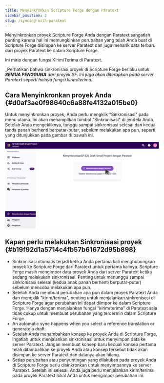 ```yaml
---
title: Menyinkronkan Scripture Forge dengan Paratext
sidebar_position: 2
slug: /syncing-with-paratext
---
```


Menyinkronkan proyek Scripture Forge Anda dengan Paratext sangatlah penting karena hal ini memungkinkan perubahan yang telah Anda buat di Scripture Forge disimpan ke server Paratext dan juga menarik data terbaru dari proyek Paratext ke dalam Scripture Forge.

Ini mirip dengan fungsi Kirim/Terima di Paratext.

_Perhatikan bahwa sinkronisasi proyek di Scripture Forge berlaku untuk _**SEMUA PENGGUNA**_ _dari proyek SF. Ini juga akan diterapkan pada server Paratext seperti halnya fungsi kirim/terima._

## **Cara Menyinkronkan proyek Anda** {#d0af3ae0f98640c6a88fe4132a015be0}

Untuk menyinkronkan proyek, Anda perlu mengklik "Sinkronisasi" pada menu utama. Ini akan menampilkan tombol "Sinkronisasi" di jendela Anda. Setelah Anda mengekliknya, tunggu sampai sinkronisasi selesai dan kedua tanda panah berhenti berputar-putar, sebelum melakukan apa pun, seperti yang ditunjukkan pada gambar di bawah ini.

![](./sync.png)

## **Kapan perlu melakukan Sinkronisasi proyek** {#b19f92d1a5714c4fb57b61672d95b898}

- Sinkronisasi otomatis terjadi ketika Anda pertama kali menghubungkan proyek ke Scripture Forge dari Paratext untuk pertama kalinya. Scripture Forge masih mengimpor data proyek Anda dari server Paratext ketika sedang melakukan sinkronisasi. Penting untuk menunggu sampai sinkronisasi selesai (kedua anak panah berhenti berputar-putar) sebelum mencoba melakukan apa pun.
- Setelah Anda membuat perubahan apa pun dalam proyek Paratext Anda dan mengklik "kirim/terima", penting untuk menjalankan sinkronisasi di Scripture Forge agar perubahan ini dapat diimpor ke dalam Scripture Forge. Hanya dengan menjalankan fungsi "kirim/terima" di Paratext saja tidak cukup untuk membuat perubahan yang tercermin dalam Scripture Forge.
- An automatic sync happens when you select a reference translation or generate a draft.
- Setelah Anda menambahkan konsep ke proyek Anda di Scripture Forge, ingatlah untuk menjalankan sinkronisasi untuk menyimpan data ke server Paratext. Jangan membuat konsep baru kecuali konsep pertama telah ditambahkan ke proyek Anda atau konsep tersebut tidak akan disimpan ke server Paratext dan datanya akan hilang.
- Setiap perubahan atau penyuntingan yang dilakukan pada proyek Anda di Scripture Forge perlu disinkronkan untuk menyimpannya ke server Paratext. Setelah ini selesai, Anda juga perlu menjalankan kirim/terima pada proyek Paratext lokal Anda untuk mengimpor perubahan ini.
